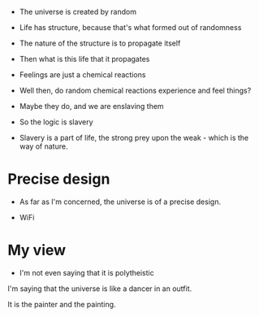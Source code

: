 - The universe is created by random
- Life has structure, because that's what formed out of randomness
- The nature of the structure is to propagate itself

- Then what is this life that it propagates
- Feelings are just a chemical reactions

- Well then, do random chemical reactions experience and feel things?
- Maybe they do, and we are enslaving them

- So the logic is slavery
- Slavery is a part of life, the strong prey upon the weak - which is the way of nature.
# Precise design
- As far as I'm concerned, the universe is of a precise design.

- WiFi
# My view
- I'm not even saying that it is polytheistic

I'm saying that the universe is like a dancer in an outfit.

It is the painter and the painting.